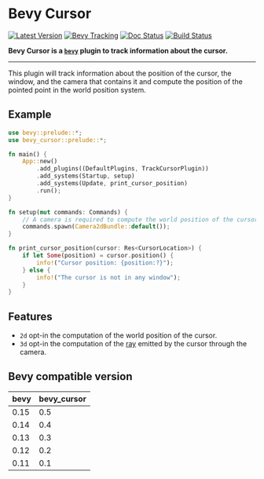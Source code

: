 # Bevy Cursor

[![Latest Version]][crates.io] [![Bevy Tracking]][bevy tracking doc] [![Doc Status]][docs] [![Build Status]][actions]

[Latest Version]: https://img.shields.io/crates/v/bevy_cursor.svg
[crates.io]: https://crates.io/crates/bevy_cursor
[Bevy Tracking]: https://img.shields.io/badge/Bevy%20tracking-released%20version-lightblue?labelColor=555555&logo=bevy
[bevy tracking doc]: https://github.com/bevyengine/bevy/blob/main/docs/plugins_guidelines.md#main-branch-tracking
[Doc Status]: https://docs.rs/bevy_cursor/badge.svg
[docs]: https://docs.rs/bevy_cursor
[Build Status]: https://github.com/tguichaoua/bevy_cursor/actions/workflows/ci.yml/badge.svg?branch=main
[actions]: https://github.com/tguichaoua/bevy_cursor/actions/workflows/ci.yml

**Bevy Cursor is a [`bevy`] plugin to track information about the cursor.**

---

This plugin will track information about the position of the cursor, the window, and the camera that contains it and compute the position of the pointed point in the world position system.

## Example

```rust
use bevy::prelude::*;
use bevy_cursor::prelude::*;

fn main() {
    App::new()
        .add_plugins((DefaultPlugins, TrackCursorPlugin))
        .add_systems(Startup, setup)
        .add_systems(Update, print_cursor_position)
        .run();
}

fn setup(mut commands: Commands) {
    // A camera is required to compute the world position of the cursor
    commands.spawn(Camera2dBundle::default());
}

fn print_cursor_position(cursor: Res<CursorLocation>) {
    if let Some(position) = cursor.position() {
        info!("Cursor position: {position:?}");
    } else {
        info!("The cursor is not in any window");
    }
}
```

## Features

- `2d` opt-in the computation of the world position of the cursor.
- `3d` opt-in the computation of the [ray] emitted by the cursor through the camera.

## Bevy compatible version

| bevy | bevy_cursor |
| ---- | ----------- |
| 0.15 | 0.5         |
| 0.14 | 0.4         |
| 0.13 | 0.3         |
| 0.12 | 0.2         |
| 0.11 | 0.1         |

[`bevy`]: https://github.com/bevyengine/bevy
[ray]: https://docs.rs/bevy/0.15.0/bevy/math/struct.Ray3d.html
